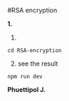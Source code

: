 #RSA encryption
 
**1.**

1. 
```
cd RSA-encryption
```

   2. see the result
```
npm run dev
```
**Phuettipol J.**
